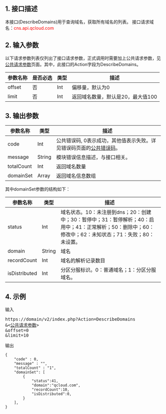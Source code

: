 ## 1. 接口描述
本接口(DescribeDomains)用于查询域名，获取所有域名的列表。
接口请求域名：<font style="color:red">cns.api.qcloud.com</font>

## 2. 输入参数
以下请求参数列表仅列出了接口请求参数，正式调用时需要加上公共请求参数，见<a href="/doc/api/372/4153" title="公共请求参数">公共请求参数</a>页面。其中，此接口的Action字段为DescribeDomains。

| 参数名称 | 是否必选  | 类型 | 描述 |
|---------|---------|---------|---------| 
| offset | 否 | Int | 偏移量，默认为0 |
| limit | 否 | Int | 返回域名数量，默认是20，最大值100 |

## 3. 输出参数
 
| 参数名称 | 类型 | 描述 |
|---------|---------|---------|
| code | Int | 公共错误码, 0表示成功，其他值表示失败。详见错误码页面的<a href="https://www.qcloud.com/doc/api/372/%E9%94%99%E8%AF%AF%E7%A0%81#1.E3.80.81.E5.85.AC.E5.85.B1.E9.94.99.E8.AF.AF.E7.A0.81" title="公共错误码">公共错误码</a>。|
| message | String | 模块错误信息描述，与接口相关。|
| totalCount | Int | 返回域名数量 |
| domainSet | Array | 返回域名信息数组 |

其中domainSet参数的结构如下：

| 参数名称 | 类型 | 描述 |
|---------|---------|---------|
| status | Int | 域名状态。10：未注册到dns；20：创建中；30：暂停中；31：暂停解析；40：启用中；41：正常解析；50：删除中；60：修改中；62：未知状态；71：失败；80：未设置。 |
| domain | String | 域名 |
| recordCount | Int | 域名的解析记录数目 |
| isDistributed | Int | 分区分服标识。0：普通域名；1：分区分服域名。|

## 4. 示例
输入
<pre>
https://domain/v2/index.php?Action=DescribeDomains
&<<a href="https://www.qcloud.com/doc/api/229/6976">公共请求参数</a>>
&offset=0
&limit=10
</pre>

输出
```
{
    "code" : 0,
    "message" : "",
    "totalCount" : "1",
    "domainSet": [
        {
            "status":41,
            "domain":"qcloud.com",
            "recordCount":10,
            "isDistributed":0,
        }
    ],
}
```

